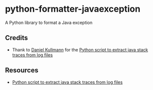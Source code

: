 # python-formatter-javaexception
A Python library to format a Java exception


## Credits

* Thank to [Daniel Kullmann](https://stackoverflow.com/users/85615/daniel-kullmann) for the [Python script to extract java stack traces from log files](https://stackoverflow.com/a/16146340)

## Resources

* [Python script to extract java stack traces from log files](https://stackoverflow.com/a/16146340)
